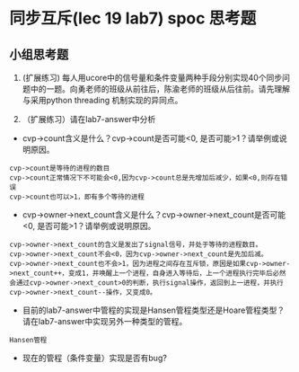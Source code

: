 # 同步互斥(lec 19 lab7) spoc 思考题

 
## 小组思考题

1. (扩展练习) 每人用ucore中的信号量和条件变量两种手段分别实现40个同步问题中的一题。向勇老师的班级从前往后，陈渝老师的班级从后往前。请先理解与采用python threading 机制实现的异同点。

2. （扩展练习）请在lab7-answer中分析
  -  cvp->count含义是什么？cvp->count是否可能<0, 是否可能>1？请举例或说明原因。
  ```
  cvp->count是等待的进程的数目
  cvp->count正常情况下不可能会<0,因为cvp->count总是先增加后减少，如果<0,则存在错误
  cvp->count也可以>1，即有多个等待的进程
  ```
  -  cvp->owner->next_count含义是什么？cvp->owner->next_count是否可能<0, 是否可能>1？请举例或说明原因。
  ```
  cvp->owner->next_count的含义是发出了signal信号，并处于等待的进程数目。
  cvp->owner->next_count不会<0，因为cvp->owner->next_count是先加后减。
  cvp->owner->next_count也不会>1，因为进程之间存在互斥锁，原因是如果cvp->owner->next_count++，变成1，并唤醒上一个进程，自身进入等待后，上一个进程执行完毕后必然会通过cvp->owner->next_count>0的判断，执行signal操作，返回到上一进程，并执行cvp->owner->next_count--操作，又变成0。
  ```
  -  目前的lab7-answer中管程的实现是Hansen管程类型还是Hoare管程类型？请在lab7-answer中实现另外一种类型的管程。
  ```
  Hansen管程
  ```
  -  现在的管程（条件变量）实现是否有bug?

